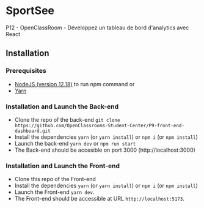 # SportSee
P12 - OpenClassRoom - Développez un tableau de bord d'analytics avec React

## Installation 

### Prerequisites

* [NodeJS (version 12.18)](https://nodejs.org/en/) to run npm command
or
* [Yarn](https://yarnpkg.com/)

### Installation and Launch the Back-end

- Clone the repo of the back-end `git clone https://github.com/OpenClassrooms-Student-Center/P9-front-end-dashboard.git`
- Install the dependencies `yarn` (or `yarn install`) or `npm i` (or `npm install`)
- Launch the back-end `yarn dev` or `npm run start`
- The Back-end should be accesible on port 3000 (http://localhost:3000)

### Installation and Launch the Front-end

- Clone this repo of the Front-end
- Install the dependencies `yarn` (or `yarn install`) or `npm i` (or `npm install`)
- Launch the Front-end `yarn dev`.
- The Front-end should be accessible at URL `http://localhost:5173`.
